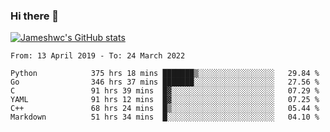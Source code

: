 ### Hi there 👋

[![Jameshwc's GitHub stats](https://github-readme-stats.vercel.app/api?username=jameshwc)](https://github.com/anuraghazra/github-readme-stats)

<!--START_SECTION:waka-->

```text
From: 13 April 2019 - To: 24 March 2022

Python            375 hrs 18 mins ███████▒░░░░░░░░░░░░░░░░░   29.84 %
Go                346 hrs 37 mins ███████░░░░░░░░░░░░░░░░░░   27.56 %
C                 91 hrs 39 mins  █▓░░░░░░░░░░░░░░░░░░░░░░░   07.29 %
YAML              91 hrs 12 mins  █▓░░░░░░░░░░░░░░░░░░░░░░░   07.25 %
C++               68 hrs 24 mins  █▒░░░░░░░░░░░░░░░░░░░░░░░   05.44 %
Markdown          51 hrs 34 mins  █░░░░░░░░░░░░░░░░░░░░░░░░   04.10 %
```

<!--END_SECTION:waka-->